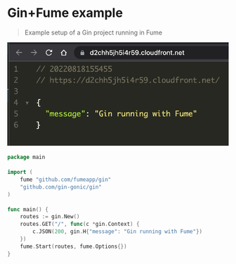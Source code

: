 # Gin+Fume example
> Example setup of a Gin project running in Fume

<p align="center">
  <img src="https://github.com/fumeapp/gin-example/blob/production/gin-example.png?raw=true" />
</p>

```go
package main

import (
	fume "github.com/fumeapp/gin"
	"github.com/gin-gonic/gin"
)

func main() {
	routes := gin.New()
	routes.GET("/", func(c *gin.Context) {
		c.JSON(200, gin.H{"message": "Gin running with Fume"}) 
	})
	fume.Start(routes, fume.Options{})
}
```